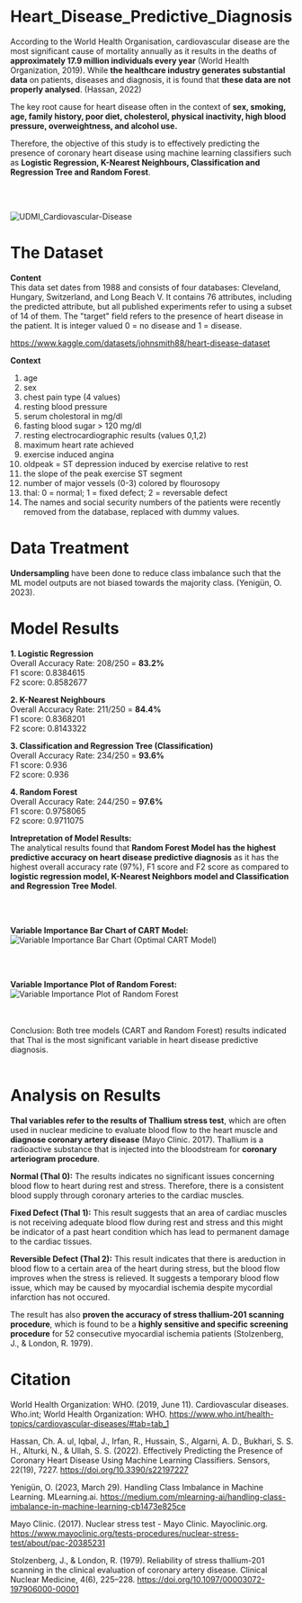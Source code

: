 # Heart_Disease_Predictive_Diagnosis
According to the World Health Organisation, cardiovascular disease are the most significant cause of mortality annually as it results in the deaths of __approximately  17.9 million individuals every year__ (World Health Organization, 2019). While __the healthcare industry generates substantial data__ on patients, diseases and diagnosis, it is found that __these data are not properly analysed__.  (Hassan, 2022) <br>

The key root cause for heart disease often in the context of __sex, smoking, age, family history, poor diet, cholesterol, physical inactivity, high blood pressure, overweightness, and alcohol use.__ <br>

Therefore, the objective of this study is to effectively predicting the presence of coronary heart disease using machine learning classifiers such as __Logistic Regression, K-Nearest Neighbours, Classification and Regression Tree and Random Forest__.



<br>
<br>


![UDMI_Cardiovascular-Disease](https://github.com/alexksh2/Heart_Disease_Predictive_Diagnosis/assets/138288828/575e295e-984a-4fc9-9acd-7eb3f4c85f71)

# The Dataset

__Content__ <br>
This data set dates from 1988 and consists of four databases: Cleveland, Hungary, Switzerland, and Long Beach V. It contains 76 attributes, including the predicted attribute, but all published experiments refer to using a subset of 14 of them. The "target" field refers to the presence of heart disease in the patient. It is integer valued 0 = no disease and 1 = disease. <br>

https://www.kaggle.com/datasets/johnsmith88/heart-disease-dataset

__Context__ <br>
1. age <br>
2. sex <br>
3. chest pain type (4 values) <br>
4. resting blood pressure <br>
5. serum cholestoral in mg/dl <br>
6. fasting blood sugar > 120 mg/dl <br>
7. resting electrocardiographic results (values 0,1,2) <br>
8. maximum heart rate achieved <br>
9. exercise induced angina <br>
10. oldpeak = ST depression induced by exercise relative to rest <br>
11. the slope of the peak exercise ST segment <br>
12. number of major vessels (0-3) colored by flourosopy <br>
13. thal: 0 = normal; 1 = fixed defect; 2 = reversable defect <br>
14. The names and social security numbers of the patients were recently removed from the database, replaced with dummy values. <br>


# Data Treatment
__Undersampling__ have been done to reduce class imbalance such that the ML model outputs are not biased towards the majority class.  (Yenigün, O. 2023).



# Model Results
__1. Logistic Regression__ <br>
   Overall Accuracy Rate: 208/250 = __83.2%__ <br>
   F1 score: 0.8384615 <br>
   F2 score: 0.8582677 <br>

__2. K-Nearest Neighbours__ <br>
   Overall Accuracy Rate: 211/250 = __84.4%__ <br>
   F1 score: 0.8368201 <br>
   F2 score: 0.8143322 <br>

__3. Classification and Regression Tree (Classification)__ <br>
   Overall Accuracy Rate: 234/250 = __93.6%__ <br>
   F1 score: 0.936 <br>
   F2 score: 0.936 <br>

__4. Random Forest__ <br>
   Overall Accuracy Rate: 244/250 = __97.6%__ <br>
   F1 score: 0.9758065 <br>
   F2 score: 0.9711075 <br>
   

__Intrepretation of Model Results:__ <br>
The analytical results found that __Random Forest Model has the highest predictive accuracy on heart disease predictive diagnosis__ as it has the highest overall accuracy rate (97%), F1 score and F2 score as compared to __logistic regression model, K-Nearest Neighbors model and Classification and Regression Tree Model__.

<br>
<br>

__Variable Importance Bar Chart of CART Model:__ <br>
![Variable Importance Bar Chart (Optimal CART Model)](https://github.com/alexksh2/Heart_Disease_Predictive_Diagnosis/assets/138288828/d2e662ee-4a1c-4985-ab5d-43f2863e43f6)

<br>
<br>

__Variable Importance Plot of Random Forest:__ <br>
![Variable Importance Plot of Random Forest](https://github.com/alexksh2/Heart_Disease_Predictive_Diagnosis/assets/138288828/4036fe18-2a2b-42c4-be40-daf8ef6fe2a2)


<br>
<br>
Conclusion: Both tree models (CART and Random Forest) results indicated that Thal is the most significant variable in heart disease predictive diagnosis. <br>

<br>

# Analysis on Results
__Thal variables refer to the results of Thallium stress test__, which are often used in nuclear medicine to evaluate blood flow to the heart muscle and __diagnose coronary artery disease__ (Mayo Clinic. 2017). Thallium is a radioactive substance that is injected into the bloodstream for __coronary arteriogram procedure__. <br>

__Normal (Thal 0):__ The results indicates no significant issues concerning blood flow to heart during rest and stress. Therefore, there is a consistent blood supply through coronary arteries to the cardiac muscles. <br>

__Fixed Defect (Thal 1):__ This result suggests that an area of cardiac muscles is not receiving adequate blood flow during rest and stress and this might be indicator of a past heart condition which has lead to permanent damage to the cardiac tissues. <br>

__Reversible Defect (Thal 2):__ This result indicates that there is areduction in blood flow to a certain area of the heart during stress, but the blood flow improves when the stress is relieved.  It suggests a temporary blood flow issue, which may be caused by myocardial ischemia despite mycordial infarction has not occured. <br>


The result has also __proven the accuracy of stress thallium-201 scanning procedure__, which is found to be a __highly sensitive and specific screening procedure__ for 52 consecutive myocardial ischemia patients (Stolzenberg, J., & London, R. 1979). <br>


# Citation
World Health Organization: WHO. (2019, June 11). Cardiovascular diseases. Who.int; World Health Organization: WHO. https://www.who.int/health-topics/cardiovascular-diseases/#tab=tab_1 <br>

Hassan, Ch. A. ul, Iqbal, J., Irfan, R., Hussain, S., Algarni, A. D., Bukhari, S. S. H., Alturki, N., & Ullah, S. S. (2022). Effectively Predicting the Presence of Coronary Heart Disease Using Machine Learning Classifiers. Sensors, 22(19), 7227. https://doi.org/10.3390/s22197227 <br>

Yenigün, O. (2023, March 29). Handling Class Imbalance in Machine Learning. MLearning.ai. https://medium.com/mlearning-ai/handling-class-imbalance-in-machine-learning-cb1473e825ce <br>

Mayo Clinic. (2017). Nuclear stress test - Mayo Clinic. Mayoclinic.org. https://www.mayoclinic.org/tests-procedures/nuclear-stress-test/about/pac-20385231 <br>

Stolzenberg, J., & London, R. (1979). Reliability of stress thallium-201 scanning in the clinical evaluation of coronary artery disease. Clinical Nuclear Medicine, 4(6), 225–228. https://doi.org/10.1097/00003072-197906000-00001
